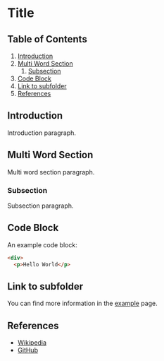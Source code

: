 # Title

## Table of Contents

1. [Introduction](#introduction)
2. [Multi Word Section](#multi-word-section)
   1. [Subsection](#subsection)
3. [Code Block](#code-block)
4. [Link to subfolder](#link-to-subfolder)
5. [References](#references)

## Introduction

Introduction paragraph.

## Multi Word Section

Multi word section paragraph.

### Subsection

Subsection paragraph.

## Code Block

An example code block:

```html
<div>
  <p>Hello World</p>
```

## Link to subfolder

You can find more information in the [example](docs/example.md) page.

## References

- [Wikipedia](https://en.wikipedia.org/wiki/Markdown)
- [GitHub](https://github.com)
